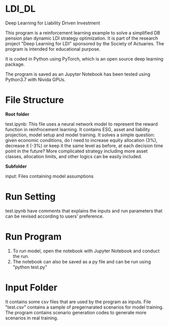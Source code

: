 # LDI_DL
Deep Learning for Liability Driven Investment

This program is a reinforcement learning example to solve a simplified DB pension plan dynamic LDI strategy optimization. It is part of the research project "Deep Learning for LDI" sponsored by the Society of Actuaries. The program is intended for educational purpose.

It is coded in Python using PyTorch, which is an open source deep learning package.

The program is saved as an Jupyter Notebook has been tested using Python3.7 with Nivida GPUs.

# File Structure 
**Root folder**

test.ipynb: This file uses a neural network model to represent the reward function in reinfrocement learning. It contains ESG, asset and liability projection, model setup and model training. It solves a simple question: given economic conditions, do I need to increase equity allocation (3%), decrease it (-3%) or keep it the same level as before, at each decision time point in the future? More complicated strategy including more asset classes, allocation limits, and other logics can be easily included.

**Subfolder**

input: Files containing model assumptions

# Run Setting
test.ipynb have comments that explains the inputs and run parameters that can be revised according to users' preference.

# Run Program
1. To run model, open the notebook with Jupyter Notebook and conduct the run.
2. The notebook can also be saved as a py file and can be run using "python test.py"

# Input Folder
It contains some csv files that are used by the program as inputs. File "test.csv" contains a sample of pregernarated scenarios for model training. The program contains scenario generation codes to generate more scenarios in real training. 
